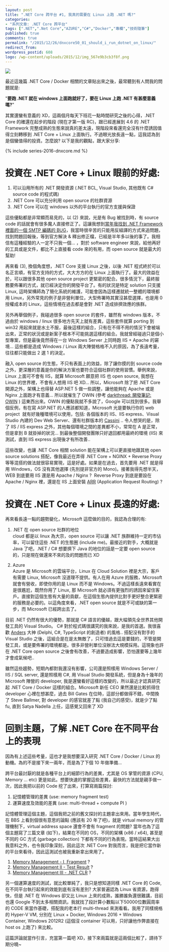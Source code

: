```yaml
---
layout: post
title: ".NET Core 跨平台 #1, 我真的需要在 Linux 上跑 .NET 嗎?"
categories:
- "系列文章: .NET Core 跨平台"
tags: [".NET",".Net Core","AZURE","C#","Docker","專欄","技術隨筆"]
published: true
comments: true
permalink: "/2015/12/26/dnxcore50_01_should_i_run_dotnet_on_linux/"
redirect_from:
wordpress_postid: 608
logo: /wp-content/uploads/2015/12/img_567e9b3cb3f8f.png
---
```


![](/wp-content/uploads/2015/12/img_567e9b3cb3f8f.png)

最近這幾篇 .NET Core / Docker 相關的文章貼出來之後，最常聽到有人問我的問題就是:

"**要跑 .NET 就在 windows 上面跑就好了，要在 Linux 上跑 .NET 有甚麼意義嗎?**"

其實還蠻有意義的 XD，這兩個月每天下班花一點時間研究之後的心得，.NET Core 的確還在起步的階段 (現在才第一版 RC)，跟已經進展到 4.6 的 .NET Framework 完整成熟的生態來說真的差太遠，現階段來看還完全沒有什麼誘因值得立刻轉移到 .NET Core + Linux 上面執行。不過眼光放長遠一點，這我認為到是個蠻值得的投資。怎麼說? 以下是我的觀點，跟大家分享:

<!--more-->

{% include series-2016-dnxcore.md %}



# 投資在 .NET Core + Linux 眼前的好處:

1. 可以沿用所有的 .NET 開發資源 (.NET BCL, Visual Studio, 其他既有 C# source code 的程式碼)
1. .NET Core 可以充分利用 open source 的社群資源
1. .NET Core 可以在 windows 以外的平台執行的官方支援與保證

這些優點都是非常顯而易見的，以 (2) 來說，光是有 Bug 被找到時，有 source code 的話就會有很多魔人直接修正了。這讓我想到[當年我找到 .NET Framework 裡面的一個 SMTP 編碼的 BUG](/?p=169)，我當時很辛苦的只能用反組譯的方式來追問題，找到問題回報後，等到官方解決 & 釋出修正檔，已經是半年多以後的事了。我相信有這種經驗的人一定不只我一個... ，對於 software engineer 來說，給他再好的工具或是文件，都比不上直接看 code 來的有用，而 open source 就是最大的幫助!

再來看 (3), 換個角度想，.NET Core 支援 Linux 之後，以後 .NET 程式終於可以名正言順，有官方支持的方式，大大方方的在 Linux 上面執行了。最大的效益在於，可以跟很多其他 open source project 更緊密的配合。很多情況下，最終服務要佈署的方式，就已經決定你的開發平台了。有的狀況是特定 solution 只支援 Linux, 這時架構師為了簡化系統的維護，可能會因為這樣遷就統一整體的環境都用 Linux，另外常見的例子是非營利單位，大型佈署時其實沒甚麼選擇，也是用 0 授權成本的 Linux，這些情境在過去都是會對 .NET 造成排擠效應的族群。

另外再舉個例子，我碰過很多 open source 的套件，雖然有 windows 版本，不過由於 windows / linux 很多地方先天上就有差異，這些套件就算 porting 到 win32 用起來就是水土不服，最後這樣的組合，只有在不得不用的情況下會被端出來，正常的狀況或是新案子根本不可能挑選這樣的組合。我就曾經碰過只是個小型專案，但是最後竟然得在一台 Windows Server 上同時跑 IIS + Apache 的窘境... 這些都是造成 Windows / Linux 兩大陣營格格不入的原因，為了長遠考量，往往都只能做出 2 選 1 的決定。

融入 open source 的生態，不只有表面上的效益，除了讓你摸的到 source code 之外，更深層的意義是你的解決方案也要符合這個社群的使用習慣。舉例來說，Linux 上面可不會有 IIS，就算 Microsoft 願意把 IIS 也 open source, 我想在 Linux 的世界裡，不會有人想用 IIS 吧 XD... 所以，Microsoft 除了把 .NET Core 開源之外，架構上也得替 ASP.NET 5 做一些調整，讓他能夠在 Apache 或是 Nginx 上面跑才有意義... 所以就催生了 OWIN (參考 [darkthread: 開發筆記: OWIN](http://blog.darkthread.net/post-2013-12-01-about-owin.aspx) ) 這東西出來。OWIN 的優點我就不多說了，Google 可以找到很多。我舉個反例，有在寫 ASP.NET 的人應該都知道，Microsoft 光是要執行你的 web project  就有好幾種環境可以使用，包括: 各個版本的 IIS、IIS express、Visual Studio 內建的 Dev Web Server、還有社群版本的 [Cassini](https://cassinidev.codeplex.com/) .. 令人想哭的是，除了 IIS / IIS express 之外，其他每個環境之間的差異都不小，常常在 A 是正常，但是拿到 B 就掛掉的狀況... 到最後整個開發團隊只好退回都用最終的環境 (IIS) 來測試，直到 IIS express 出現後才有所改善..

這些改變，也讓 .NET Core 相關 solution 能在架構上可以更直接地跟其他 open source solutions 搭配，像我最近在弄得 .NET Core + NGINX + Reverse Proxy 等等混搭的做法就很容易實現，這是好處。如果是在過去，首先要用 .NET 就是得用 Windows，OS 沒有其他選擇 (先別提非官方的 Mono)。接著我得先想半天，WEB 到底要用 IIS 還是用 Apache / Nginx ?  Reverse Proxy 到底是要設在 Apache / Nginx 裡，還是在 IIS 上面安裝 [ARR](http://www.iis.net/downloads/microsoft/application-request-routing) (Application Request Routing) ?





# 投資在 .NET Core + Linux 長遠的好處:

再來看長遠一點的趨勢變化，Microsoft 這麼做的目的，我認為合理的有:

1. .NET 在 open source 社群的地位  
cloud 都是以 linux 為大宗，open source 可以讓 .NET 族群維持一定的市佔率，可以留住這些 .NET 的生態圈 (include me)。最接近的對手，大概就是 Java 了吧，.NET / C# 想要擠下 Java 的地位的話是一定要 open source 的，只是現在做還來不來的及的問題而已 XD

1. Azure  
Azure 是 Microsoft 的雲端平台，Linux 在 Cloud Solution 裡是大宗，客戶有需要 Linux, Microsoft 沒道理不提供。有人在用 Azure 的服務，Microsoft 就會有營收，即使你用的是 Linux 而不是 Windows。不過這樣長遠來看實在是很尷尬，既然你用了 Linux, 那 Microsoft 就必須有更強烈的誘因來留住客戶。直接對這個生態有大量的貢獻，在這個生態內提供比對手更好整合更緊密的服務是必要的。以這角度來看，.NET open source 就是不可或缺的第一步，而 Microsoft 已經跨出去了。



目前 .NET 仍然有很大的優勢，那就是 C# 語言的優越，跟大幅領先全世界其他開發工具的 Visual Studio。 C# 對於程式碼很講究的我來說，是我的首選。我很喜歡 [Anders](https://www.microsoft.com/about/technicalrecognition/anders-hejlsberg.aspx) 大神 (Delphi, C#, TypeScript 的創造者) 的風格.. 搭配沒有對手的 Visual Studio 之後，這組合是在是太無敵了，只可惜過去這是要錢的，不管是開發工具，或是要佈署的環境都是。很多非營利單位沒辦法大規模採用。這現象也許在 .NET Core open source 之後會有改善，不過要造成影響，恐怕還要等上幾年才會成氣候吧..

雖然這些趨勢，短期內都對我還沒有影響，公司還是照樣用 Windows Server / IIS / SQL server, 還是照樣用 C#, 用 Visual Studio 開發系統，但是身為十幾年的 Microsoft 陣營的 developer, 我是還蠻看好這樣的改變的，所以最近才認真研究起 .NET Core / Docker 這樣的組合。Microsoft 新任 CEO 果然還是比較抓得住 developer 心裡在想甚麼，過去 Bill Gates 在位時，這部分都做得不錯，中間換了 Steve Ballmer, 對 developer 的感官就差了點 (我自己的感受)，就是少了點 fu, 直到 Satya Nadella 上任，這感覺又回來了 XD


# 回到主題，了解 .NET Core 在不同平台上的表現

因為有上述這些考量，這也才是我想要深入研究 .NET Core / Docker / Linux 的動機。為的不是接下來一兩年，而是為了下個 10 年做準備...

跨平台最討厭的就是各種平台上的細節行為的差異，尤其是 OS 掌管的資源 (CPU, Memory ... etc) 更是如此。想要快速的掌握這些差異，最快的方法就是親手做一次，因此我把以前的 Code 挖了出來，打算寫兩篇探討:

1. 記憶體管理的差異 (use: memory fragment test)
1. 運算速度及效能的差異 (use: multi-thread + compute PI )

記憶體管理這個主題，這個我把之前的舊文探討的主題拿出來用。當年學生時代，在 BBS 上看到個很有意思的論點 (應該有 20 年了吧)，就是 virtual memory 的管理機制下，virtual address space 還會不會有 fragment 的問題? 當年也為了這個主題寫了三篇文章 (如下)，結果在不同的 OS，不同的架構 (x86 / x64), 甚至是不同的 GC 方式 (garbage collection) 下都有不同的行為表現。當時這結果大出我意料之外，也令我印象深刻，因此這次 .NET Core 對我而言，我是把它當作新的平台來看待，因此這測試也被我重新拿出來用了。


1.	[Memory Management - I, Fragment](/2008/02/26/memory-management-i-fragment/) ?
1.	[Memory Management II - Test Result](/2008/03/03/memory-management-ii-test-result/) ?
1.	[Memory Management III - .NET CLR](/2008/03/03/memory-management-iii-net-clr/) ?


另一個運算速度的測試，就比較單純了，我只是想知道同樣 .NET Core 的 Code, 在不同平台執行起來的效能到底有沒有差別? 大家普遍認為 Linux 省資源，跑得快，但是 .NET 在 Windows 卻又比 Linux 上來的成熟，誰勝誰負還很難講，目前也還 Google 不到太多相關資訊，我就找了段計算小數點以下50000位數圓周率的 CODE 來當作基礎，搭配我的老本行 multi-thread 來測看看。我用了同樣規格的 Hyper-V VM, 分別在 Linux + Docker, Windows 2016 + Windows Container, Windows 2012R2 (這個沒 container 可以用，只好讓他作弊直接在 host os 上跑了) 來比較。

這篇評論就當作引言，充當第一篇吧 XD，接下來兩篇就是這兩個比較了，請待下期分曉~
